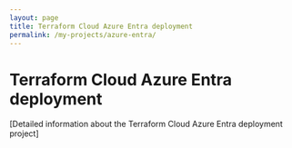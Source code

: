 ```yaml
---
layout: page
title: Terraform Cloud Azure Entra deployment
permalink: /my-projects/azure-entra/
---
```


# Terraform Cloud Azure Entra deployment

[Detailed information about the Terraform Cloud Azure Entra deployment project]